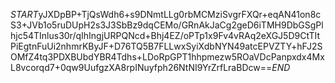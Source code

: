 $START$yJXDpBP+TjQsWdh6+s9DNmtLLg0rbMCMziSvgrFXQr+eqAN41on8cS3+JVb1o5ruDUpH2s3J3SbBz9dqCEMo/GRnAkJaCg2geD6iTMH9DbGSgPlhjc54TInlus30r/qIhIngjURPQNcd+Bhj4EZ/oPTp1x9Fv4vRAq2eXGJ5D9CtTItPiEgtnFuUi2nhmrKByJF+D76TQ5B7FLLwxSyiXdbNYN49atcEPVZTY+hFJ2SOMfZ4tq3PDXBUbdYBR4Tdhs+LDoRpGPT1hhpmezw5ROaVDcPanpxdx4MxL8vcorqd7+0qw9UufgzXA8rpINuyfph26NtNI9YrZrfLraBDcw==$END$